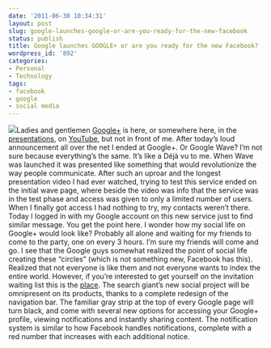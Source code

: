 ```yaml
---
date: '2011-06-30 10:34:31'
layout: post
slug: google-launches-google-or-are-you-ready-for-the-new-facebook
status: publish
title: Google launches GOOGLE+ or are you ready for the new Facebook?
wordpress_id: '892'
categories:
- Personal
- Technology
tags:
- facebook
- google
- social media
---
```


[![](http://www.mariusv.com/wp-content/uploads/2011/06/google-plus-360.jpg)](https://plus.google.com)Ladies and gentlemen [Google+](https://plus.google.com) is here, or somewhere here, in the [presentations](http://www.google.com/intl/en-US/+/learnmore/index.html), on [YouTube](http://youtu.be/xwnJ5Bl4kLI), but not in front of me.
After today’s loud announcement all over the net I ended at Google+. Or Google Wave? I’m not sure because everything’s the same. It’s like a Déjà vu to me.
When Wave was launched it was presented like something that would revolutionize the way people communicate. After such an uproar and the longest presentation video I had ever watched, trying to test this service ended on the initial wave page, where beside the video was info that the service was in the test phase and access was given to only a limited number of users. When I finally got access I had nothing to try, my contacts weren’t there. Today I logged in with my Google account on this new service just to find similar message. You get the point here. I wonder how my social life on Google+ would look like? Probably all alone and waiting for my friends to come to the party, one on every 3 hours. I’m sure my friends will come and go. I see that the Google guys somewhat realized the point of social life creating these “circles” (which is not something new, Facebook has this). Realized that not everyone is like them and not everyone wants to index the entire world. However, if you’re interested to get yourself on the invitation waiting list this is the [place](https://services.google.com/fb/forms/googleplusenuk/).
The search giant’s new social project will be omnipresent on its products, thanks to a complete redesign of the navigation bar. The familiar gray strip at the top of every Google page will turn black, and come with several new options for accessing your Google+ profile, viewing notifications and instantly sharing content. The notification system is similar to how Facebook handles notifications, complete with a red number that increases with each additional notice.
